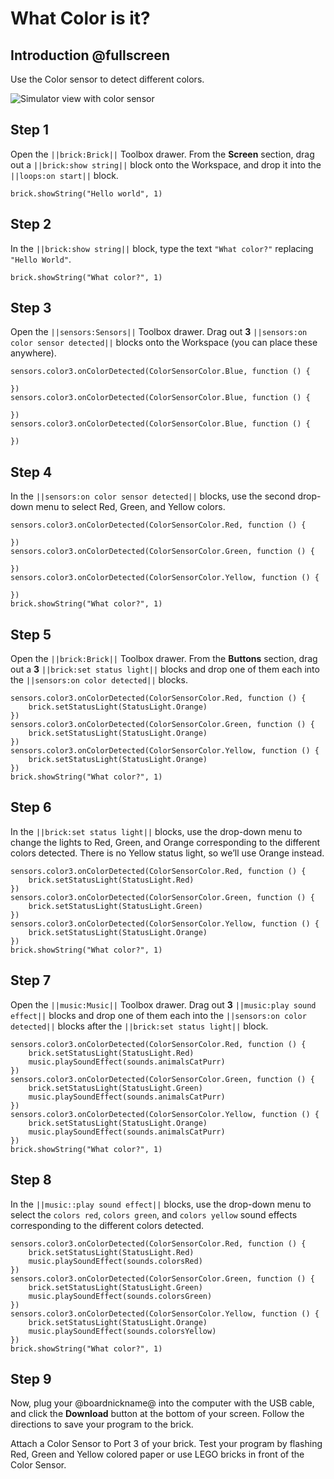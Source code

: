 # What Color is it?

## Introduction @fullscreen

Use the Color sensor to detect different colors.

![Simulator view with color sensor](/static/tutorials/what-color/color-detector.gif)

## Step 1

Open the ``||brick:Brick||`` Toolbox drawer. From the **Screen** section, drag out a ``||brick:show string||`` block onto the Workspace, and drop it into the ``||loops:on start||`` block.

```blocks
brick.showString("Hello world", 1)
```

## Step 2

In the ``||brick:show string||`` block, type the text ``"What color?"`` replacing ``"Hello World"``.

```blocks
brick.showString("What color?", 1) 
```

## Step 3

Open the ``||sensors:Sensors||`` Toolbox drawer. Drag out **3** ``||sensors:on color sensor detected||`` blocks onto the Workspace (you can place these anywhere). 

```blocks
sensors.color3.onColorDetected(ColorSensorColor.Blue, function () {

})
sensors.color3.onColorDetected(ColorSensorColor.Blue, function () {

})
sensors.color3.onColorDetected(ColorSensorColor.Blue, function () {

})
```

## Step 4

In the ``||sensors:on color sensor detected||`` blocks, use the second drop-down menu to select Red, Green, and Yellow colors. 

```blocks
sensors.color3.onColorDetected(ColorSensorColor.Red, function () {

})
sensors.color3.onColorDetected(ColorSensorColor.Green, function () {

})
sensors.color3.onColorDetected(ColorSensorColor.Yellow, function () {

})
brick.showString("What color?", 1)
```

## Step 5

Open the ``||brick:Brick||`` Toolbox drawer. From the **Buttons** section, drag out a **3** ``||brick:set status light||`` blocks and drop one of them each into the ``||sensors:on color detected||`` blocks.

```blocks
sensors.color3.onColorDetected(ColorSensorColor.Red, function () {
    brick.setStatusLight(StatusLight.Orange)
})
sensors.color3.onColorDetected(ColorSensorColor.Green, function () {
    brick.setStatusLight(StatusLight.Orange)
})
sensors.color3.onColorDetected(ColorSensorColor.Yellow, function () {
    brick.setStatusLight(StatusLight.Orange)
})
brick.showString("What color?", 1)
```

## Step 6

In the ``||brick:set status light||`` blocks, use the drop-down menu to change the lights to Red, Green, and Orange corresponding to the different colors detected. There is no Yellow status light, so we’ll use Orange instead.

```blocks
sensors.color3.onColorDetected(ColorSensorColor.Red, function () {
    brick.setStatusLight(StatusLight.Red)
})
sensors.color3.onColorDetected(ColorSensorColor.Green, function () {
    brick.setStatusLight(StatusLight.Green)
})
sensors.color3.onColorDetected(ColorSensorColor.Yellow, function () {
    brick.setStatusLight(StatusLight.Orange)
})
brick.showString("What color?", 1)
```

## Step 7

Open the ``||music:Music||`` Toolbox drawer. Drag out **3** ``||music:play sound effect||`` blocks and drop one of them each into the ``||sensors:on color detected||`` blocks after the ``||brick:set status light||`` block.

```blocks
sensors.color3.onColorDetected(ColorSensorColor.Red, function () {
    brick.setStatusLight(StatusLight.Red)
    music.playSoundEffect(sounds.animalsCatPurr)
})
sensors.color3.onColorDetected(ColorSensorColor.Green, function () {
    brick.setStatusLight(StatusLight.Green)
    music.playSoundEffect(sounds.animalsCatPurr)
})
sensors.color3.onColorDetected(ColorSensorColor.Yellow, function () {
    brick.setStatusLight(StatusLight.Orange)
    music.playSoundEffect(sounds.animalsCatPurr)
})
brick.showString("What color?", 1)
```

## Step 8

In the ``||music::play sound effect||`` blocks, use the drop-down menu to select the ``colors red``, ``colors green``, and ``colors yellow`` sound effects corresponding to the different colors detected. 

```blocks
sensors.color3.onColorDetected(ColorSensorColor.Red, function () {
    brick.setStatusLight(StatusLight.Red)
    music.playSoundEffect(sounds.colorsRed)
})
sensors.color3.onColorDetected(ColorSensorColor.Green, function () {
    brick.setStatusLight(StatusLight.Green)
    music.playSoundEffect(sounds.colorsGreen)
})
sensors.color3.onColorDetected(ColorSensorColor.Yellow, function () {
    brick.setStatusLight(StatusLight.Orange)
    music.playSoundEffect(sounds.colorsYellow)
})
brick.showString("What color?", 1)
```

## Step 9

Now, plug your @boardnickname@ into the computer with the USB cable, and click the **Download** button at the bottom of your screen. Follow the directions to save your program to the brick.

Attach a Color Sensor to Port 3 of your brick. Test your program by flashing Red, Green and Yellow colored paper or use LEGO bricks in front of the Color Sensor.

